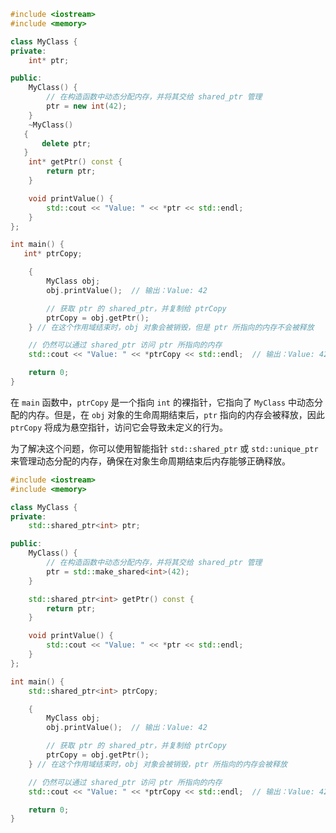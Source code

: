```c++
#include <iostream>
#include <memory>

class MyClass {
private:
    int* ptr;

public:
    MyClass() {
        // 在构造函数中动态分配内存，并将其交给 shared_ptr 管理
        ptr = new int(42);
    }
    ~MyClass()
   {
       delete ptr;
   }
    int* getPtr() const {
        return ptr;
    }

    void printValue() {
        std::cout << "Value: " << *ptr << std::endl;
    }
};

int main() {
   int* ptrCopy;

    {
        MyClass obj;
        obj.printValue();  // 输出：Value: 42

        // 获取 ptr 的 shared_ptr，并复制给 ptrCopy
        ptrCopy = obj.getPtr();
    } // 在这个作用域结束时，obj 对象会被销毁，但是 ptr 所指向的内存不会被释放

    // 仍然可以通过 shared_ptr 访问 ptr 所指向的内存
    std::cout << "Value: " << *ptrCopy << std::endl;  // 输出：Value: 42

    return 0;
}
```

在 ``main`` 函数中，``ptrCopy`` 是一个指向 ``int`` 的裸指针，它指向了 ``MyClass`` 中动态分配的内存。但是，在 ``obj`` 对象的生命周期结束后，``ptr`` 指向的内存会被释放，因此 ``ptrCopy`` 将成为悬空指针，访问它会导致未定义的行为。

为了解决这个问题，你可以使用智能指针 ``std::shared_ptr`` 或 ``std::unique_ptr`` 来管理动态分配的内存，确保在对象生命周期结束后内存能够正确释放。

```c++
#include <iostream>
#include <memory>

class MyClass {
private:
    std::shared_ptr<int> ptr;

public:
    MyClass() {
        // 在构造函数中动态分配内存，并将其交给 shared_ptr 管理
        ptr = std::make_shared<int>(42);
    }

    std::shared_ptr<int> getPtr() const {
        return ptr;
    }

    void printValue() {
        std::cout << "Value: " << *ptr << std::endl;
    }
};

int main() {
    std::shared_ptr<int> ptrCopy;

    {
        MyClass obj;
        obj.printValue();  // 输出：Value: 42

        // 获取 ptr 的 shared_ptr，并复制给 ptrCopy
        ptrCopy = obj.getPtr();
    } // 在这个作用域结束时，obj 对象会被销毁，ptr 所指向的内存会被释放

    // 仍然可以通过 shared_ptr 访问 ptr 所指向的内存
    std::cout << "Value: " << *ptrCopy << std::endl;  // 输出：Value: 42

    return 0;
}
```

